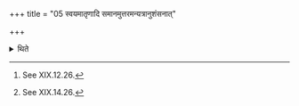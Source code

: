 +++
title = "05 स्वयमातृणादि समानमुत्तरमन्यत्रानुशंसनात्"

+++

<details><summary>थिते</summary>

5. (The rituals) beginning with (placing of) the self perforated (brick) except the recitation (of the Hotr̥)[^1] is the same (as that in the Sāvitra)[^2] fire-altar-building.   

[^1]: See XIX.12.26.  

[^2]: See XIX.14.26.  
</details>
